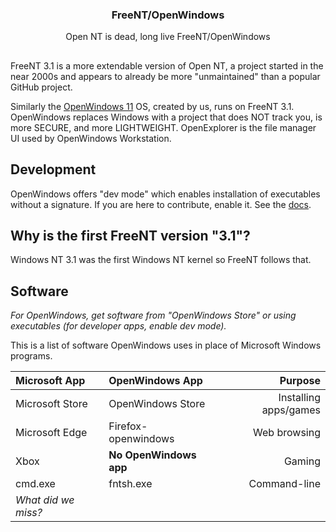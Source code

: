 <div align="center">
<h3>FreeNT/OpenWindows</h3>
Open NT is dead, long live FreeNT/OpenWindows
</div>

## 

FreeNT 3.1 is a more extendable version of Open NT, a project started in the near 2000s and appears to already
be more "unmaintained" than a popular GitHub project.

Similarly the [OpenWindows 11](https://freent-project.github.io/openwindows) OS, created by us, runs on
FreeNT 3.1. OpenWindows replaces Windows with a project that does NOT track you, is more SECURE, and more
LIGHTWEIGHT. OpenExplorer is the file manager UI used by OpenWindows Workstation.

## Development

OpenWindows offers "dev mode" which enables installation of executables without a signature.
If you are here to contribute, enable it.
See the [docs](https://freent-project.github.io/freent31-docs).

## Why is the first FreeNT version "3.1"?

Windows NT 3.1 was the first Windows NT kernel so FreeNT follows that.

## Software

*For OpenWindows, get software from "OpenWindows Store" or using executables (for developer apps, enable dev mode).*

This is a list of software OpenWindows uses in place of Microsoft Windows programs.

| Microsoft App       | OpenWindows App         | Purpose               |
|:--------------------|:------------------------|----------------------:|
| Microsoft Store     | OpenWindows Store       | Installing apps/games |
| Microsoft Edge      | Firefox-openwindows     | Web browsing          |
| Xbox                | **No OpenWindows app**  | Gaming                |
| cmd.exe             | fntsh.exe               | Command-line          |
| *What did we miss?* |                         |                       |
